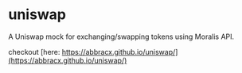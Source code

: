 # uniswap
A Uniswap mock for exchanging/swapping tokens using Moralis API.

checkout [here: https://abbracx.github.io/uniswap/](https://abbracx.github.io/uniswap/)
